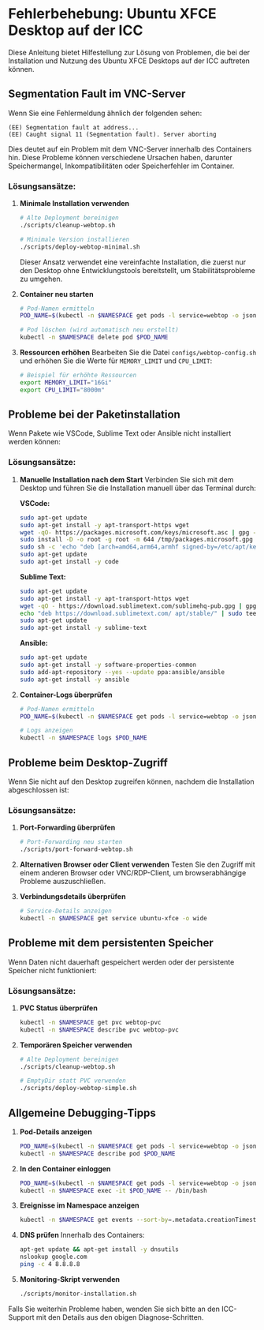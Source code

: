 # Fehlerbehebung: Ubuntu XFCE Desktop auf der ICC

Diese Anleitung bietet Hilfestellung zur Lösung von Problemen, die bei der Installation und Nutzung des Ubuntu XFCE Desktops auf der ICC auftreten können.

## Segmentation Fault im VNC-Server

Wenn Sie eine Fehlermeldung ähnlich der folgenden sehen:
```
(EE) Segmentation fault at address...
(EE) Caught signal 11 (Segmentation fault). Server aborting
```

Dies deutet auf ein Problem mit dem VNC-Server innerhalb des Containers hin. Diese Probleme können verschiedene Ursachen haben, darunter Speichermangel, Inkompatibilitäten oder Speicherfehler im Container.

### Lösungsansätze:

1. **Minimale Installation verwenden**
   ```bash
   # Alte Deployment bereinigen
   ./scripts/cleanup-webtop.sh
   
   # Minimale Version installieren
   ./scripts/deploy-webtop-minimal.sh
   ```
   
   Dieser Ansatz verwendet eine vereinfachte Installation, die zuerst nur den Desktop ohne Entwicklungstools bereitstellt, um Stabilitätsprobleme zu umgehen.

2. **Container neu starten**
   ```bash
   # Pod-Namen ermitteln
   POD_NAME=$(kubectl -n $NAMESPACE get pods -l service=webtop -o jsonpath='{.items[0].metadata.name}')
   
   # Pod löschen (wird automatisch neu erstellt)
   kubectl -n $NAMESPACE delete pod $POD_NAME
   ```

3. **Ressourcen erhöhen**
   Bearbeiten Sie die Datei `configs/webtop-config.sh` und erhöhen Sie die Werte für `MEMORY_LIMIT` und `CPU_LIMIT`:
   ```bash
   # Beispiel für erhöhte Ressourcen
   export MEMORY_LIMIT="16Gi"
   export CPU_LIMIT="8000m"
   ```

## Probleme bei der Paketinstallation

Wenn Pakete wie VSCode, Sublime Text oder Ansible nicht installiert werden können:

### Lösungsansätze:

1. **Manuelle Installation nach dem Start**
   Verbinden Sie sich mit dem Desktop und führen Sie die Installation manuell über das Terminal durch:
   
   **VSCode:**
   ```bash
   sudo apt-get update
   sudo apt-get install -y apt-transport-https wget
   wget -qO- https://packages.microsoft.com/keys/microsoft.asc | gpg --dearmor > /tmp/packages.microsoft.gpg
   sudo install -D -o root -g root -m 644 /tmp/packages.microsoft.gpg /etc/apt/keyrings/packages.microsoft.gpg
   sudo sh -c 'echo "deb [arch=amd64,arm64,armhf signed-by=/etc/apt/keyrings/packages.microsoft.gpg] https://packages.microsoft.com/repos/code stable main" > /etc/apt/sources.list.d/vscode.list'
   sudo apt-get update
   sudo apt-get install -y code
   ```
   
   **Sublime Text:**
   ```bash
   sudo apt-get update
   sudo apt-get install -y apt-transport-https wget
   wget -qO - https://download.sublimetext.com/sublimehq-pub.gpg | gpg --dearmor | sudo tee /etc/apt/trusted.gpg.d/sublimehq-archive.gpg > /dev/null
   echo "deb https://download.sublimetext.com/ apt/stable/" | sudo tee /etc/apt/sources.list.d/sublime-text.list
   sudo apt-get update
   sudo apt-get install -y sublime-text
   ```
   
   **Ansible:**
   ```bash
   sudo apt-get update
   sudo apt-get install -y software-properties-common
   sudo add-apt-repository --yes --update ppa:ansible/ansible
   sudo apt-get install -y ansible
   ```

2. **Container-Logs überprüfen**
   ```bash
   # Pod-Namen ermitteln
   POD_NAME=$(kubectl -n $NAMESPACE get pods -l service=webtop -o jsonpath='{.items[0].metadata.name}')
   
   # Logs anzeigen
   kubectl -n $NAMESPACE logs $POD_NAME
   ```

## Probleme beim Desktop-Zugriff

Wenn Sie nicht auf den Desktop zugreifen können, nachdem die Installation abgeschlossen ist:

### Lösungsansätze:

1. **Port-Forwarding überprüfen**
   ```bash
   # Port-Forwarding neu starten
   ./scripts/port-forward-webtop.sh
   ```

2. **Alternativen Browser oder Client verwenden**
   Testen Sie den Zugriff mit einem anderen Browser oder VNC/RDP-Client, um browserabhängige Probleme auszuschließen.

3. **Verbindungsdetails überprüfen**
   ```bash
   # Service-Details anzeigen
   kubectl -n $NAMESPACE get service ubuntu-xfce -o wide
   ```

## Probleme mit dem persistenten Speicher

Wenn Daten nicht dauerhaft gespeichert werden oder der persistente Speicher nicht funktioniert:

### Lösungsansätze:

1. **PVC Status überprüfen**
   ```bash
   kubectl -n $NAMESPACE get pvc webtop-pvc
   kubectl -n $NAMESPACE describe pvc webtop-pvc
   ```

2. **Temporären Speicher verwenden**
   ```bash
   # Alte Deployment bereinigen
   ./scripts/cleanup-webtop.sh
   
   # EmptyDir statt PVC verwenden
   ./scripts/deploy-webtop-simple.sh
   ```

## Allgemeine Debugging-Tipps

1. **Pod-Details anzeigen**
   ```bash
   POD_NAME=$(kubectl -n $NAMESPACE get pods -l service=webtop -o jsonpath='{.items[0].metadata.name}')
   kubectl -n $NAMESPACE describe pod $POD_NAME
   ```

2. **In den Container einloggen**
   ```bash
   POD_NAME=$(kubectl -n $NAMESPACE get pods -l service=webtop -o jsonpath='{.items[0].metadata.name}')
   kubectl -n $NAMESPACE exec -it $POD_NAME -- /bin/bash
   ```

3. **Ereignisse im Namespace anzeigen**
   ```bash
   kubectl -n $NAMESPACE get events --sort-by=.metadata.creationTimestamp
   ```

4. **DNS prüfen**
   Innerhalb des Containers:
   ```bash
   apt-get update && apt-get install -y dnsutils
   nslookup google.com
   ping -c 4 8.8.8.8
   ```

5. **Monitoring-Skript verwenden**
   ```bash
   ./scripts/monitor-installation.sh
   ```

Falls Sie weiterhin Probleme haben, wenden Sie sich bitte an den ICC-Support mit den Details aus den obigen Diagnose-Schritten.